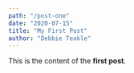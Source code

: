 ```yaml
---
path: "/post-one"
date: "2020-07-15"
title: "My First Post"
author: "Debbie Teakle"
---
```


This is the content of the **first post**. 